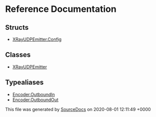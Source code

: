 # Reference Documentation

## Structs

-   [XRayUDPEmitter.Config](structs/XRayUDPEmitter.Config.md)

## Classes

-   [XRayUDPEmitter](classes/XRayUDPEmitter.md)

## Typealiases

-   [Encoder.OutboundIn](typealiases/Encoder.OutboundIn.md)
-   [Encoder.OutboundOut](typealiases/Encoder.OutboundOut.md)

This file was generated by [SourceDocs](https://github.com/eneko/SourceDocs) on 2020-08-01 12:11:49 +0000